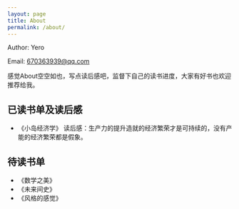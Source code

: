 ```yaml
---
layout: page
title: About
permalink: /about/
---
```


Author: Yero

Email: 670363939@qq.com

感觉About空空如也，写点读后感吧，监督下自己的读书进度，大家有好书也欢迎推荐给我。
## 已读书单及读后感
+ 《小岛经济学》 读后感：生产力的提升造就的经济繁荣才是可持续的，没有产能的经济繁荣都是假象。

## 待读书单
+ 《数学之美》
+ 《未来间史》
+ 《风格的感觉》